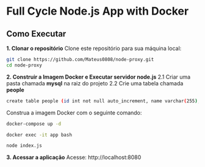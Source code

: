 # Full Cycle Node.js App with Docker

## Como Executar
**1. Clonar o repositório**
Clone este repositório para sua máquina local:
```bash
git clone https://github.com/Mateus0808/node-proxy.git
cd node-proxy
```

**2. Construir a Imagem Docker e Executar servidor node.js**
2.1 Criar uma pasta chamada **mysql** na raiz do projeto
2.2 Crie uma tabela chamada **people**
```bash
create table people (id int not null auto_increment, name varchar(255), primary key(id))
```

Construa a imagem Docker com o seguinte comando:
```bash
docker-compose up -d

docker exec -it app bash

node index.js
```

**3. Acessar a aplicação**
Acesse: http://localhost:8080


